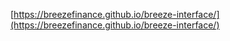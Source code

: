 [https://breezefinance.github.io/breeze-interface/](https://breezefinance.github.io/breeze-interface/)
